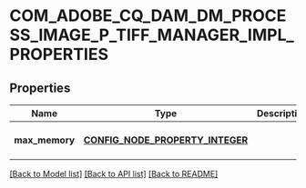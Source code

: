 # COM_ADOBE_CQ_DAM_DM_PROCESS_IMAGE_P_TIFF_MANAGER_IMPL_PROPERTIES

## Properties
Name | Type | Description | Notes
------------ | ------------- | ------------- | -------------
**max_memory** | [**CONFIG_NODE_PROPERTY_INTEGER**](configNodePropertyInteger.md) |  | [optional] [default to null]

[[Back to Model list]](../README.md#documentation-for-models) [[Back to API list]](../README.md#documentation-for-api-endpoints) [[Back to README]](../README.md)



